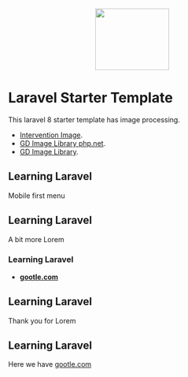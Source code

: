 <p align="center"><a href="https://devlemmon.com" target="_blank"><img src="https://devlemmon.com/media/running_plumber.png" style="margin-top:30px;height:125px;width:150px;"></a></p>

# Laravel Starter Template

This laravel 8 starter template has image processing.

- [Intervention Image](http://image.intervention.io).
- [GD Image Library php.net](https://www.php.net/manual/en/book.image.php).
- [GD Image Library](https://libgd.github.io).

## Learning Laravel

Mobile first menu

## Learning Laravel

A bit more Lorem

### Learning Laravel

- **[gootle.com](https://google.com)**

## Learning Laravel

Thank you for Lorem

## Learning Laravel

Here we have [gootle.com](https://google.com)

